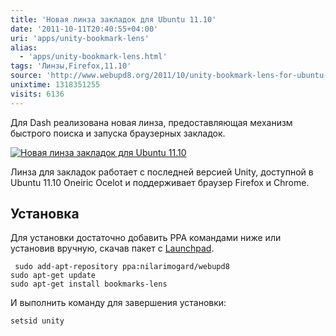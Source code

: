 ```yaml
---
title: 'Новая линза закладок для Ubuntu 11.10'
date: '2011-10-11T20:40:55+04:00'
uri: 'apps/unity-bookmark-lens'
alias: 
  - 'apps/unity-bookmark-lens.html'
tags: 'Линзы,Firefox,11.10'
source: 'http://www.webupd8.org/2011/10/unity-bookmark-lens-for-ubuntu-1110.html'
unixtime: 1318351255
visits: 6136
---
```

Для Dash реализована новая линза, предоставляющая механизм быстрого поиска и запуска браузерных закладок.

[![Новая линза закладок для Ubuntu 11.10](img/2011/10/11/20-00/unity-bookmarks-6234470525-o.jpg)](img/2011/10/11/20-00/unity-bookmarks-6234470525-o.jpg)

Линза для закладок работает с последней версией Unity, доступной в Ubuntu 11.10 Oneiric Ocelot и поддерживает браузер Firefox и Chrome.

## Установка

Для установки достаточно добавить PPA командами ниже или установив вручную, скачав пакет с [Launchpad](https://launchpad.net/bookmarks-lens).

```
 sudo add-apt-repository ppa:nilarimogard/webupd8
sudo apt-get update
sudo apt-get install bookmarks-lens 
```

И выполнить команду для завершения установки:

```
setsid unity
```
